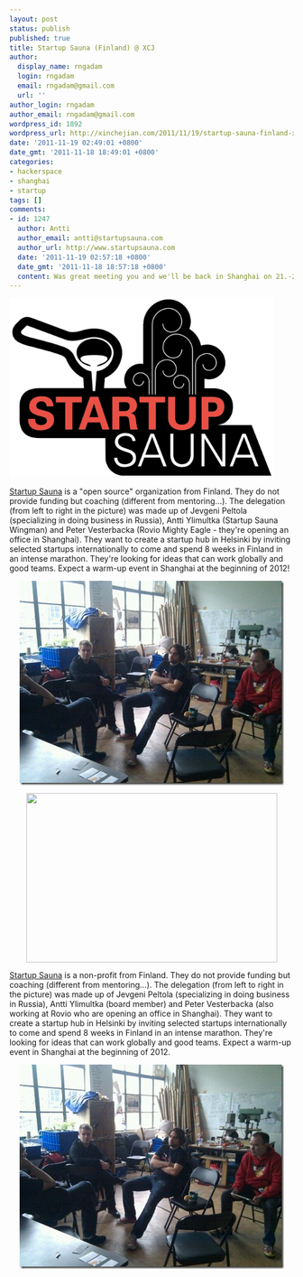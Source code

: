 ```yaml
---
layout: post
status: publish
published: true
title: Startup Sauna (Finland) @ XCJ
author:
  display_name: rngadam
  login: rngadam
  email: rngadam@gmail.com
  url: ''
author_login: rngadam
author_email: rngadam@gmail.com
wordpress_id: 1892
wordpress_url: http://xinchejian.com/2011/11/19/startup-sauna-finland-xcj/
date: '2011-11-19 02:49:01 +0800'
date_gmt: '2011-11-18 18:49:01 +0800'
categories:
- hackerspace
- shanghai
- startup
tags: []
comments:
- id: 1247
  author: Antti
  author_email: antti@startupsauna.com
  author_url: http://www.startupsauna.com
  date: '2011-11-19 02:57:18 +0800'
  date_gmt: '2011-11-18 18:57:18 +0800'
  content: Was great meeting you and we'll be back in Shanghai on 21.-22. of February!
---
```

<p><!--:en--><a href="http://xinchejian.com/2011/11/19/startup-sauna-finland-xcj/startup-sauna-red/" rel="attachment wp-att-3959"><img src="/uploads/2011/11/Startup-Sauna-red-593x400.png" alt="" title="Startup-Sauna-red" width="470" height="317" class="alignright size-large wp-image-3959" /></a></p>
<p><a href="http://startupsauna.com">Startup Sauna</a> is a "open source" organization from Finland. They do not provide funding but coaching (different from mentoring...). The delegation (from left to right in the picture) was made up of Jevgeni Peltola (specializing in doing business in Russia), Antti Ylimultka (Startup Sauna Wingman) and Peter Vesterbacka (Rovio Mighty Eagle - they're opening an office in Shanghai). They want to create a startup hub in Helsinki by inviting selected startups internationally to come and spend 8 weeks in Finland in an intense marathon. They're looking for ideas that can work globally and good teams. Expect a warm-up event in Shanghai at the beginning of 2012!</p>
<p><a href="/uploads/2011/11/IMG_20111118_105738-1.jpg"><img style="background-image: none; padding-left: 0px; padding-right: 0px; display: block; float: none; margin-left: auto; margin-right: auto; padding-top: 0px; border: 0px;" title="IMG_20111118_105738-1" src="/uploads/2011/11/IMG_20111118_105738-1_thumb.jpg" alt="IMG_20111118_105738-1" width="469" height="362" border="0" /></a><!--:--><!--:zh-->
<p><img style="display: block; float: none; margin-left: auto; margin-right: auto" src="http://aaltovg.com/wp-content/uploads/2011/06/startup-sauna-logo.png" width="445" height="300" /></p></p>
<p><a href="http://startupsauna.com">Startup Sauna</a> is a non-profit from Finland. They do not provide funding but coaching (different from mentoring...). The delegation (from left to right in the picture) was made up of Jevgeni Peltola (specializing in doing business in Russia), Antti Ylimultka (board member) and Peter Vesterbacka (also working at Rovio who are opening an office in Shanghai). They want to create a startup hub in Helsinki by inviting selected startups internationally to come and spend 8 weeks in Finland in an intense marathon. They're looking for ideas that can work globally and good teams. Expect a warm-up event in Shanghai at the beginning of 2012.</p></p>
<p><a href="/uploads/2011/11/IMG_20111118_105738-1.jpg"><img style="background-image: none; border-bottom: 0px; border-left: 0px; padding-left: 0px; padding-right: 0px; display: block; float: none; margin-left: auto; border-top: 0px; margin-right: auto; border-right: 0px; padding-top: 0px" title="IMG_20111118_105738-1" border="0" alt="IMG_20111118_105738-1" src="/uploads/2011/11/IMG_20111118_105738-1_thumb.jpg" width="469" height="362" /></a></p><br />
<!--:--></p>
